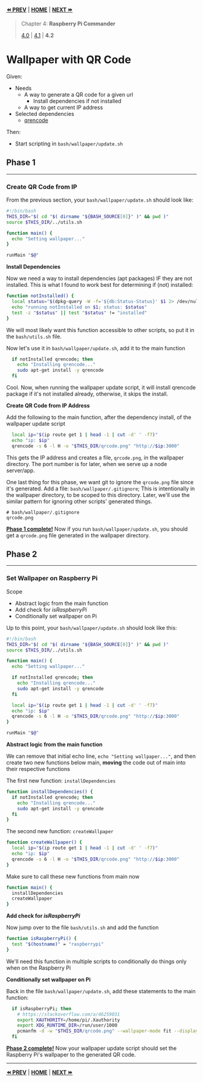 **[⏪ PREV](./961f3153-0cf6-4da1-a75b-ab3679170a33.md)** | **[HOME](./index.md)** | **[NEXT ⏩](./132c8852-2584-4e6b-a68b-7d5674d598f1.md)**

> Chapter 4: **Raspberry Pi Commander**
>
> [4.0](./86387b1c-246b-4646-8cdc-8d2d08149523.md) |
[4.1](./961f3153-0cf6-4da1-a75b-ab3679170a33.md) |
**4.2**


# Wallpaper with QR Code

Given:
- Needs
  - A way to generate a QR code for a given url
    - Install dependencies if not installed
  - A way to get current IP address
- Selected dependencies
  - [qrencode](https://linux.die.net/man/1/qrencode)

Then:
- Start scripting in `bash/wallpaper/update.sh`

## Phase 1
---
### Create QR Code from IP

From the previous section, your `bash/wallpaper/update.sh` should look like:

```bash
#!/bin/bash
THIS_DIR="$( cd "$( dirname "${BASH_SOURCE[0]}" )" && pwd )"
source $THIS_DIR/../utils.sh

function main() {
  echo "Setting wallpaper..."
}

runMain "$@"
```

**Install Dependencies**

Now we need a way to install dependencies (apt packages) IF they are not
installed. This is what I found to work best for determining if (not) installed:

```bash
function notInstalled() {
  local status="$(dpkg-query -W -f='${db:Status-Status}' $1 2> /dev/null)"
  echo "running notInstalled on $1; status: $status"
  test -z "$status" || test "$status" != "installed"
}
```

We will most likely want this function accessible to other scripts, so put it in
the `bash/utils.sh` file.

Now let's use it in `bash/wallpaper/update.sh`, add it to the main function

```bash
  if notInstalled qrencode; then
    echo "Installing qrencode..."
    sudo apt-get install -y qrencode
  fi
```

Cool. Now, when running the wallpaper update script, it will install qrencode
package if it's not installed already, otherwise, it skips the install.

**Create QR Code from IP Address**

Add the following to the main function, after the dependency install, of the
wallpaper update script

```bash
  local ip="$(ip route get 1 | head -1 | cut -d' ' -f7)"
  echo "ip: $ip"
  qrencode -s 6 -l H -o "$THIS_DIR/qrcode.png" "http://$ip:3000"
```

This gets the IP address and creates a file, `qrcode.png`, in the wallpaper
directory. The port number is for later, when we serve up a node server/app.

One last thing for this phase, we want git to ignore the `qrcode.png` file since
it's generated. Add a file: `bash/wallpaper/.gitignore`; This is intentionally
in the wallpaper directory, to be scoped to this directory. Later, we'll use the
similar pattern for ignoring other scripts' generated things.


```.gitignore
# bash/wallpaper/.gitignore
qrcode.png
```

[**Phase 1 complete!**](https://github.com/tveal/template-pi-commander/compare/v0.0-getting-started...v0.1-wallpaper-p1)
Now if you run `bash/wallpaper/update.sh`, you should get a `qrcode.png` file
generated in the wallpaper directory.

## Phase 2
---
### Set Wallpaper on Raspberry Pi

Scope
- Abstract logic from the main function
- Add check for _isRaspberryPi_
- Conditionally set wallpaper on Pi

Up to this point, your `bash/wallpaper/update.sh` should look like this:
```bash
#!/bin/bash
THIS_DIR="$( cd "$( dirname "${BASH_SOURCE[0]}" )" && pwd )"
source $THIS_DIR/../utils.sh

function main() {
  echo "Setting wallpaper..."

  if notInstalled qrencode; then
    echo "Installing qrencode..."
    sudo apt-get install -y qrencode
  fi

  local ip="$(ip route get 1 | head -1 | cut -d' ' -f7)"
  echo "ip: $ip"
  qrencode -s 6 -l H -o "$THIS_DIR/qrcode.png" "http://$ip:3000"
}

runMain "$@"
```

**Abstract logic from the main function**

We can remove that initial echo line, `echo "Setting wallpaper..."`, and then
create two new functions below main, **moving** the code out of main into their
respective functions

The first new function: `installDependencies`

```bash
function installDependencies() {
  if notInstalled qrencode; then
    echo "Installing qrencode..."
    sudo apt-get install -y qrencode
  fi
}
```

The second new function: `createWallpaper`

```bash
function createWallpaper() {
  local ip="$(ip route get 1 | head -1 | cut -d' ' -f7)"
  echo "ip: $ip"
  qrencode -s 6 -l H -o "$THIS_DIR/qrcode.png" "http://$ip:3000"
}
```

Make sure to call these new functions from main now

```bash
function main() {
  installDependencies
  createWallpaper
}
```

**Add check for _isRaspberryPi_**

Now jump over to the file `bash/utils.sh` and add the function

```bash
function isRaspberryPi() {
  test "$(hostname)" = "raspberrypi"
}
```

We'll need this function in multiple scripts to conditionally do things only
when on the Raspberry Pi

**Conditionally set wallpaper on Pi**

Back in the file `bash/wallpaper/update.sh`, add these statements to the main function:

```bash
  if isRaspberryPi; then
    # https://stackoverflow.com/a/46259031
    export XAUTHORITY=/home/pi/.Xauthority
    export XDG_RUNTIME_DIR=/run/user/1000
    pcmanfm -d -w "$THIS_DIR/qrcode.png" --wallpaper-mode fit --display :0
  fi
```

[**Phase 2 complete!**](https://github.com/tveal/template-pi-commander/compare/v0.1-wallpaper-p1...v0.2-wallpaper-p2)
Now your wallpaper update script should set the Raspberry Pi's wallpaper to the
generated QR code.


---

**[⏪ PREV](./961f3153-0cf6-4da1-a75b-ab3679170a33.md)** | **[HOME](./index.md)** | **[NEXT ⏩](./132c8852-2584-4e6b-a68b-7d5674d598f1.md)**

